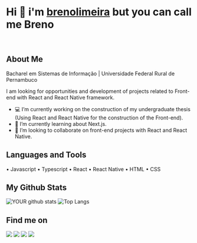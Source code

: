 # Hi 👋 i'm <a href="https://github.com/brenolimeira">brenolimeira</a> but you can call me Breno
</br>

## About Me

Bacharel em Sistemas de Informação | Universidade Federal Rural de Pernambuco

I am looking for opportunities and development of projects related to Front-end with React and React Native framework.
- 💻 I’m currently working on the construction of my undergraduate thesis (Using React and React Native for the construction of the Front-end).
- 🌱 I’m currently learning about Next.js.
- 🤝 I’m looking to collaborate on front-end projects with React and React Native.

## Languages and Tools
• Javascript • Typescript • React • React Native • HTML • CSS
## My Github Stats

![YOUR github stats](https://github-readme-stats.vercel.app/api?username=brenolimeira&show_icons=true&theme=tokyonight)
![Top Langs](https://github-readme-stats.vercel.app/api/top-langs/?username=brenolimeira&theme=tokyonight&layout=compact)

## Find me on

[<img src="https://img.shields.io/badge/twitter-%231DA1F2.svg?&style=for-the-badge&logo=twitter&logoColor=white" />](https://twitter.com/brenolimeira1) [<img src = "https://img.shields.io/badge/gmail-%23E4405F.svg?&style=for-the-badge&logo=gmail&logoColor=white">](mailto:brenolimeira@gmail.com) [<img src="https://img.shields.io/badge/linkedin-%230077B5.svg?&style=for-the-badge&logo=linkedin&logoColor=white" />](https://www.linkedin.com/in/breno-silvério-6a1810135/) [<img src = "https://img.shields.io/badge/instagram-%23E4405F.svg?&style=for-the-badge&logo=instagram&logoColor=white">](https://www.instagram.com/brenosilveriolimeira/) 
